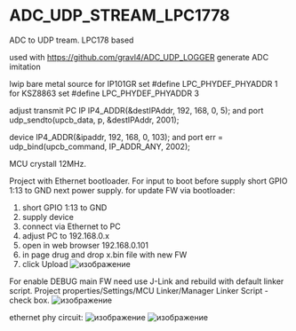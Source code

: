 # ADC_UDP_STREAM_LPC1778
ADC to UDP tream. LPC178 based 


used with https://github.com/gravl4/ADC_UDP_LOGGER
generate ADC imitation 

lwip bare metal source
for IP101GR set #define LPC_PHYDEF_PHYADDR 1
for KSZ8863 set #define LPC_PHYDEF_PHYADDR 3

adjust transmit PC IP IP4_ADDR(&destIPAddr, 192, 168, 0, 5); and port 
udp_sendto(upcb_data, p, &destIPAddr, 2001);

device IP4_ADDR(&ipaddr, 192, 168, 0, 103); and port
err = udp_bind(upcb_command, IP_ADDR_ANY, 2002);  

MCU crystall 12MHz. 

Project with Ethernet bootloader. For input to boot before supply short GPIO 1:13 to GND next power supply. 
for update FW via bootloader:
1. short GPIO 1:13 to GND
2. supply device
3. connect via Ethernet to PC
4. adjust PC to 192.168.0.x
5. open in web browser 192.168.0.101
6. in page drug and drop x.bin file with new FW
7. click Upload ![изображение](https://github.com/gravl4/ADC_UDP_STREAM_LPC1778/assets/64896051/d4a9e57d-13d0-4ad4-a226-6deae6f8248b)

For enable DEBUG main FW need use J-Link and rebuild with default linker script. Project properties/Settings/MCU Linker/Manager Linker Script - check box.
![изображение](https://github.com/gravl4/ADC_UDP_STREAM_LPC1778/assets/64896051/ef79c583-996b-450d-8b33-d2c3c548e161)

ethernet phy circuit:
![изображение](https://github.com/gravl4/ADC_UDP_STREAM_LPC1778/assets/64896051/90fb3fa5-935f-498c-ae89-a1dd66e99d6c)
![изображение](https://github.com/gravl4/ADC_UDP_STREAM_LPC1778/assets/64896051/18ee786e-9c84-4120-a56e-6963f8502991)


